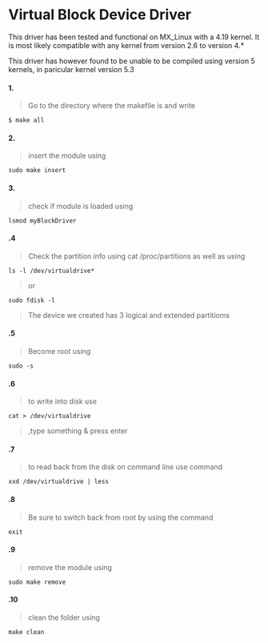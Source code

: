 # Virtual Block Device Driver

This driver has been tested and functional on MX_Linux with a 4.19 kernel. It is most likely compatible with any kernel from version 2.6 to version 4.*

This driver has however found to be unable to be compiled using version 5 kernels, in paricular kernel version 5.3

#### 1.	
>Go to the directory where the makefile is and write 

	$ make all

#### 2.
>insert the module using 

	sudo make insert

#### 3.
>check if module is loaded using 

	lsmod myBlockDriver

#### .4
>Check the partition info using cat /proc/partitions as well as using 

	ls -l /dev/virtualdrive*
>or 

	sudo fdisk -l
>The device we created has 3 logical and extended partitioms

#### .5
>Become root using

	sudo -s

#### .6
>to write into disk use 

	cat > /dev/virtualdrive 
>,type something & press enter

#### .7
>to read back from the disk on command line use command 

	xxd /dev/virtualdrive | less

#### .8
>Be sure to switch back from root by using the command

	exit

#### .9
>remove the module using 

	sudo make remove

#### .10
>clean the folder using

	make clean



